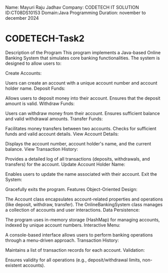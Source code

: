 Name: Mayuri Raju Jadhav
Company: CODETECH IT SOLUTION
ID:CT08DS10153
Domain:Java Programming
Duration: november to december 2024

# CODETECH-Task2
Description of the Program
This program implements a Java-based Online Banking System that simulates core banking functionalities. The system is designed to allow users to:

Create Accounts:

Users can create an account with a unique account number and account holder name.
Deposit Funds:

Allows users to deposit money into their account.
Ensures that the deposit amount is valid.
Withdraw Funds:

Users can withdraw money from their account.
Ensures sufficient balance and valid withdrawal amounts.
Transfer Funds:

Facilitates money transfers between two accounts.
Checks for sufficient funds and valid account details.
View Account Details:

Displays the account number, account holder's name, and the current balance.
View Transaction History:

Provides a detailed log of all transactions (deposits, withdrawals, and transfers) for the account.
Update Account Holder Name:

Enables users to update the name associated with their account.
Exit the System:

Gracefully exits the program.
Features
Object-Oriented Design:

The Account class encapsulates account-related properties and operations (like deposit, withdraw, transfer).
The OnlineBankingSystem class manages a collection of accounts and user interactions.
Data Persistence:

The program uses in-memory storage (HashMap) for managing accounts, indexed by unique account numbers.
Interactive Menu:

A console-based interface allows users to perform banking operations through a menu-driven approach.
Transaction History:

Maintains a list of transaction records for each account.
Validation:

Ensures validity for all operations (e.g., deposit/withdrawal limits, non-existent accounts).
